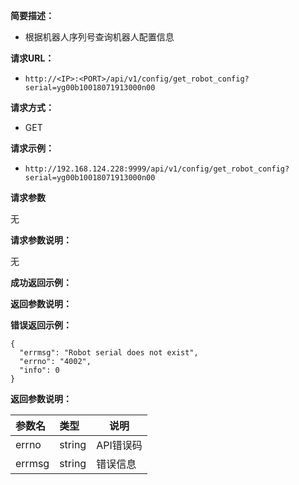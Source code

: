 **简要描述：**

- 根据机器人序列号查询机器人配置信息

**请求URL：**

- `http://<IP>:<PORT>/api/v1/config/get_robot_config?serial=yg00b10018071913000n00`

**请求方式：**

- GET

**请求示例：**

- `http://192.168.124.228:9999/api/v1/config/get_robot_config?serial=yg00b10018071913000n00`

**请求参数**

无

**请求参数说明：**

无

**成功返回示例：**



**返回参数说明：**



**错误返回示例：**

```
{
  "errmsg": "Robot serial does not exist", 
  "errno": "4002", 
  "info": 0
}
```

**返回参数说明：**

|参数名|类型|说明|
|:----- |:----- |----- |
|errno|string|API错误码|
|errmsg|string|错误信息|
